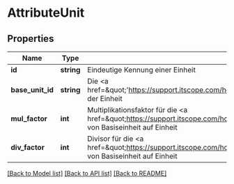 # AttributeUnit

## Properties
Name | Type | Description | Notes
------------ | ------------- | ------------- | -------------
**id** | **string** | Eindeutige Kennung einer Einheit | [optional] 
**base_unit_id** | **string** | Die &lt;a href&#x3D;\&quot;&#39;https://support.itscope.com/hc/de/articles/211704489\&quot;&gt;Basiseinheit&lt;/a&gt; der Einheit | [optional] 
**mul_factor** | **int** | Multiplikationsfaktor für die &lt;a href&#x3D;\&quot;https://support.itscope.com/hc/de/articles/211715029\&quot;&gt;Umrechnung&lt;/a&gt; von Basiseinheit auf Einheit | [optional] 
**div_factor** | **int** | Divisor für die &lt;a href&#x3D;\&quot;https://support.itscope.com/hc/de/articles/211715029\&quot;&gt;Umrechnung&lt;/a&gt; von Basiseinheit auf Einheit | [optional] 

[[Back to Model list]](../README.md#documentation-for-models) [[Back to API list]](../README.md#documentation-for-api-endpoints) [[Back to README]](../README.md)


